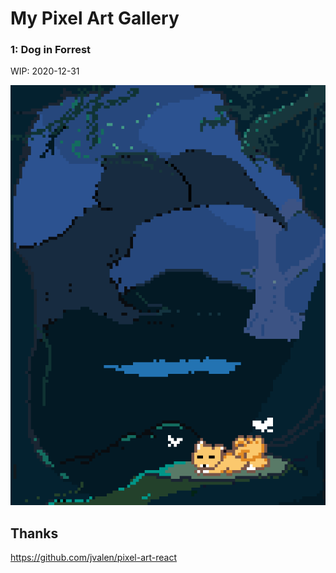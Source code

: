 # My Pixel Art Gallery

### 1: Dog in Forrest

WIP: 2020-12-31
<p>
  <img width=600px src="https://raw.githubusercontent.com/ulwlu/my-pixel-art-gallery/master/dog-in-forrest/img.png" alt="ulwlu pixel" />
</p>

## Thanks
https://github.com/jvalen/pixel-art-react


